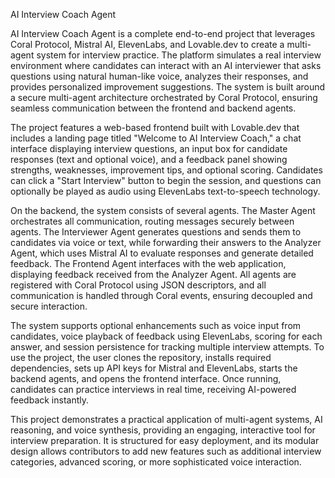 AI Interview Coach Agent

AI Interview Coach Agent is a complete end-to-end project that leverages Coral Protocol, Mistral AI, ElevenLabs, and Lovable.dev to create a multi-agent system for interview practice. The platform simulates a real interview environment where candidates can interact with an AI interviewer that asks questions using natural human-like voice, analyzes their responses, and provides personalized improvement suggestions. The system is built around a secure multi-agent architecture orchestrated by Coral Protocol, ensuring seamless communication between the frontend and backend agents.

The project features a web-based frontend built with Lovable.dev that includes a landing page titled "Welcome to AI Interview Coach," a chat interface displaying interview questions, an input box for candidate responses (text and optional voice), and a feedback panel showing strengths, weaknesses, improvement tips, and optional scoring. Candidates can click a "Start Interview" button to begin the session, and questions can optionally be played as audio using ElevenLabs text-to-speech technology.

On the backend, the system consists of several agents. The Master Agent orchestrates all communication, routing messages securely between agents. The Interviewer Agent generates questions and sends them to candidates via voice or text, while forwarding their answers to the Analyzer Agent, which uses Mistral AI to evaluate responses and generate detailed feedback. The Frontend Agent interfaces with the web application, displaying feedback received from the Analyzer Agent. All agents are registered with Coral Protocol using JSON descriptors, and all communication is handled through Coral events, ensuring decoupled and secure interaction.

The system supports optional enhancements such as voice input from candidates, voice playback of feedback using ElevenLabs, scoring for each answer, and session persistence for tracking multiple interview attempts. To use the project, the user clones the repository, installs required dependencies, sets up API keys for Mistral and ElevenLabs, starts the backend agents, and opens the frontend interface. Once running, candidates can practice interviews in real time, receiving AI-powered feedback instantly.

This project demonstrates a practical application of multi-agent systems, AI reasoning, and voice synthesis, providing an engaging, interactive tool for interview preparation. It is structured for easy deployment, and its modular design allows contributors to add new features such as additional interview categories, advanced scoring, or more sophisticated voice interaction.
